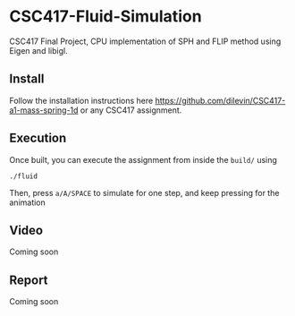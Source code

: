 # CSC417-Fluid-Simulation
CSC417 Final Project, CPU implementation of SPH and FLIP method using Eigen and libigl.

## Install
Follow the installation instructions here https://github.com/dilevin/CSC417-a1-mass-spring-1d or any CSC417 assignment. 

## Execution
Once built, you can execute the assignment from inside the `build/` using
```
./fluid
```
Then, press `a/A/SPACE` to simulate for one step, and keep pressing for the animation
## Video
Coming soon

## Report 
Coming soon
